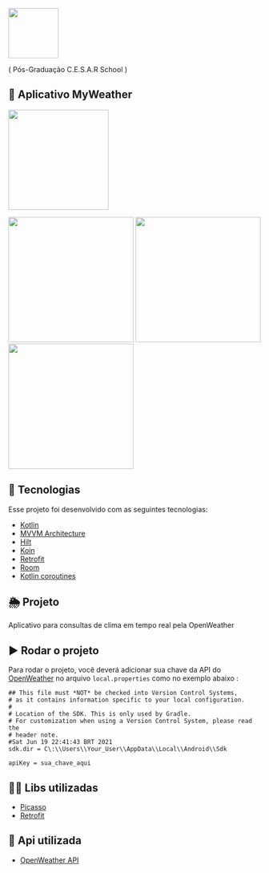 <p float="left">
  
<img src="https://user-images.githubusercontent.com/32901063/118206851-c10e2f80-b439-11eb-8124-285d87ca1812.png" width="100">
</p>
 ( Pós-Graduação C.E.S.A.R School )
 
## 📱 Aplicativo MyWeather

<img src="https://user-images.githubusercontent.com/32901063/124460463-c87cf580-dd65-11eb-9692-efbdb81fed36.png" width="200">

<p float="left">
<img src="https://user-images.githubusercontent.com/32901063/124459894-0f1e2000-dd65-11eb-869d-d49e9b3e5e02.png" width="250">
<img src="https://user-images.githubusercontent.com/32901063/124460131-599f9c80-dd65-11eb-98d4-55bfde4d4d63.png" width="250">
<img src="https://user-images.githubusercontent.com/32901063/124460165-658b5e80-dd65-11eb-861e-8b385d5d93e7.png" width="250">
</p>

## :rocket: Tecnologias
Esse projeto foi desenvolvido com as seguintes tecnologias:
- [Kotlin](https://kotlinlang.org/)
- [MVVM Architecture](https://developer.android.com/topic/libraries/architecture/viewmodel)
- [Hilt](https://developer.android.com/training/dependency-injection/hilt-android?hl=pt-br)
- [Koin](https://insert-koin.io/)
- [Retrofit](https://square.github.io/retrofit/)
- [Room](https://developer.android.com/training/data-storage/room)
- [Kotlin coroutines](https://developer.android.com/kotlin/coroutines)


## 🌦️ Projeto
Aplicativo para consultas de clima em tempo real pela OpenWeather

## ▶️ Rodar o projeto
Para rodar o projeto, você deverá adicionar sua chave da API do [OpenWeather](https://openweathermap.org/current) no arquivo ```local.properties``` como no exemplo abaixo :

```properties
## This file must *NOT* be checked into Version Control Systems,
# as it contains information specific to your local configuration.
#
# Location of the SDK. This is only used by Gradle.
# For customization when using a Version Control System, please read the
# header note.
#Sat Jun 19 22:41:43 BRT 2021
sdk.dir = C\:\\Users\\Your_User\\AppData\\Local\\Android\\Sdk

apiKey = sua_chave_aqui
```

## 👨‍💻 Libs utilizadas
- [Picasso](https://github.com/square/picasso)
- [Retrofit](https://github.com/square/retrofit)

## 🔗 Api utilizada
- [OpenWeather API](https://openweathermap.org/current)

